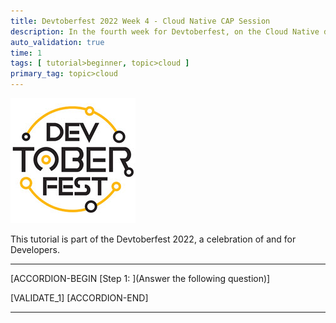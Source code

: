 ```yaml
---
title: Devtoberfest 2022 Week 4 - Cloud Native CAP Session
description: In the fourth week for Devtoberfest, on the Cloud Native days you watched a session about developing and deploying a CAP service to the SAP BTP, Kyma runtime. Here we test if you have listened carefully, so go ahead and answer the question to earn extra points towards the grand prize.
auto_validation: true
time: 1
tags: [ tutorial>beginner, topic>cloud ]
primary_tag: topic>cloud
---
```


![Devtoberfest](Devtoberfest.jpg)

This tutorial is part of the Devtoberfest 2022, a celebration of and for Developers.

---

[ACCORDION-BEGIN [Step 1: ](Answer the following question)]

[VALIDATE_1]
[ACCORDION-END]

---
